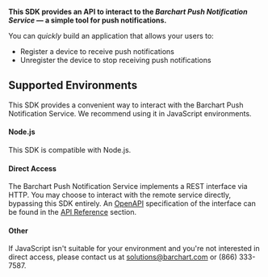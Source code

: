 **This SDK provides an API to interact to the _Barchart Push Notification Service_ — a simple tool for push notifications.**

You can _quickly_ build an application that allows your users to:

* Register a device to receive push notifications
* Unregister the device to stop receiving push notifications

## Supported Environments

This SDK provides a convenient way to interact with the Barchart Push Notification Service. We recommend using it in JavaScript environments.

#### Node.js

This SDK is compatible with Node.js.

#### Direct Access

The Barchart Push Notification Service implements a REST interface via HTTP. You may choose to interact with the remote service directly, bypassing this SDK entirely. An [OpenAPI](https://www.openapis.org/) specification of the interface can be found in the [API Reference](/content/api_reference) section.

#### Other

If JavaScript isn't suitable for your environment and you're not interested in direct access, please contact us at solutions@barchart.com or (866) 333-7587.
